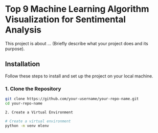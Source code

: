 # Top 9 Machine Learning Algorithm Visualization for Sentimental Analysis

This project is about ... (Briefly describe what your project does and its purpose).

## Installation

Follow these steps to install and set up the project on your local machine.

### 1. Clone the Repository

```bash
git clone https://github.com/your-username/your-repo-name.git
cd your-repo-name

2. Create a Virtual Environment

# Create a virtual environment
python -m venv mlenv
